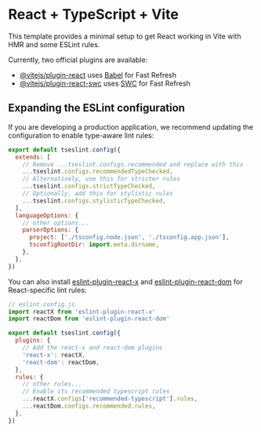 # React + TypeScript + Vite

This template provides a minimal setup to get React working in Vite with HMR and some ESLint rules.

Currently, two official plugins are available:

- [@vitejs/plugin-react](https://github.com/vitejs/vite-plugin-react/blob/main/packages/plugin-react) uses [Babel](https://babeljs.io/) for Fast Refresh
- [@vitejs/plugin-react-swc](https://github.com/vitejs/vite-plugin-react/blob/main/packages/plugin-react-swc) uses [SWC](https://swc.rs/) for Fast Refresh

## Expanding the ESLint configuration

If you are developing a production application, we recommend updating the configuration to enable type-aware lint rules:

```js
export default tseslint.config({
  extends: [
    // Remove ...tseslint.configs.recommended and replace with this
    ...tseslint.configs.recommendedTypeChecked,
    // Alternatively, use this for stricter rules
    ...tseslint.configs.strictTypeChecked,
    // Optionally, add this for stylistic rules
    ...tseslint.configs.stylisticTypeChecked,
  ],
  languageOptions: {
    // other options...
    parserOptions: {
      project: ['./tsconfig.node.json', './tsconfig.app.json'],
      tsconfigRootDir: import.meta.dirname,
    },
  },
})
```

You can also install [eslint-plugin-react-x](https://github.com/Rel1cx/eslint-react/tree/main/packages/plugins/eslint-plugin-react-x) and [eslint-plugin-react-dom](https://github.com/Rel1cx/eslint-react/tree/main/packages/plugins/eslint-plugin-react-dom) for React-specific lint rules:

```js
// eslint.config.js
import reactX from 'eslint-plugin-react-x'
import reactDom from 'eslint-plugin-react-dom'

export default tseslint.config({
  plugins: {
    // Add the react-x and react-dom plugins
    'react-x': reactX,
    'react-dom': reactDom,
  },
  rules: {
    // other rules...
    // Enable its recommended typescript rules
    ...reactX.configs['recommended-typescript'].rules,
    ...reactDom.configs.recommended.rules,
  },
})
```

<!-- Updated on 2025-07-12 10:55:10 -->

<!-- Updated on 2025-07-12 11:53:05 -->

<!-- Updated on 2025-07-13 10:59:55 -->

<!-- Updated on 2025-07-13 11:10:18 -->

<!-- Updated on 2025-07-13 11:31:01 -->

<!-- Updated on 2025-07-13 12:40:46 -->

<!-- Updated on 2025-07-13 12:44:22 -->

<!-- Updated on 2025-07-13 12:46:51 -->

<!-- Updated on 2025-07-13 12:50:39 -->

<!-- Updated on 2025-07-13 13:27:31 -->

<!-- Updated on 2025-07-15 15:03:10 -->

<!-- Updated on 2025-07-15 15:10:33 -->

<!-- Updated on 2025-07-15 15:12:05 -->

<!-- Updated on 2025-07-15 15:15:12 -->

<!-- Updated on 2025-07-15 15:30:48 -->

<!-- Updated on 2025-07-15 15:31:31 -->

<!-- Updated on 2025-07-15 15:33:32 -->

<!-- Updated on 2025-07-15 15:34:11 -->

<!-- Updated on 2025-07-15 15:41:32 -->

<!-- Updated on 2025-07-15 15:42:18 -->
